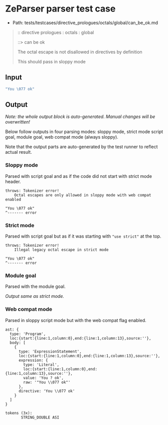 # ZeParser parser test case

- Path: tests/testcases/directive_prologues/octals/global/can_be_ok.md

> :: directive prologues : octals : global
>
> ::> can be ok
>
> The octal escape is not disallowed in directives by definition
>
> This should pass in sloppy mode

## Input

`````js
"You \077 ok"
`````

## Output

_Note: the whole output block is auto-generated. Manual changes will be overwritten!_

Below follow outputs in four parsing modes: sloppy mode, strict mode script goal, module goal, web compat mode (always sloppy).

Note that the output parts are auto-generated by the test runner to reflect actual result.

### Sloppy mode

Parsed with script goal and as if the code did not start with strict mode header.

`````
throws: Tokenizer error!
    Octal escapes are only allowed in sloppy mode with web compat enabled

"You \077 ok"
^------- error
`````

### Strict mode

Parsed with script goal but as if it was starting with `"use strict"` at the top.

`````
throws: Tokenizer error!
    Illegal legacy octal escape in strict mode

"You \077 ok"
^------- error
`````


### Module goal

Parsed with the module goal.

_Output same as strict mode._

### Web compat mode

Parsed in sloppy script mode but with the web compat flag enabled.

`````
ast: {
  type: 'Program',
  loc:{start:{line:1,column:0},end:{line:1,column:13},source:''},
  body: [
    {
      type: 'ExpressionStatement',
      loc:{start:{line:1,column:0},end:{line:1,column:13},source:''},
      expression: {
        type: 'Literal',
        loc:{start:{line:1,column:0},end:{line:1,column:13},source:''},
        value: 'You ? ok',
        raw: '"You \\077 ok"'
      },
      directive: 'You \\077 ok'
    }
  ]
}

tokens (3x):
       STRING_DOUBLE ASI
`````

